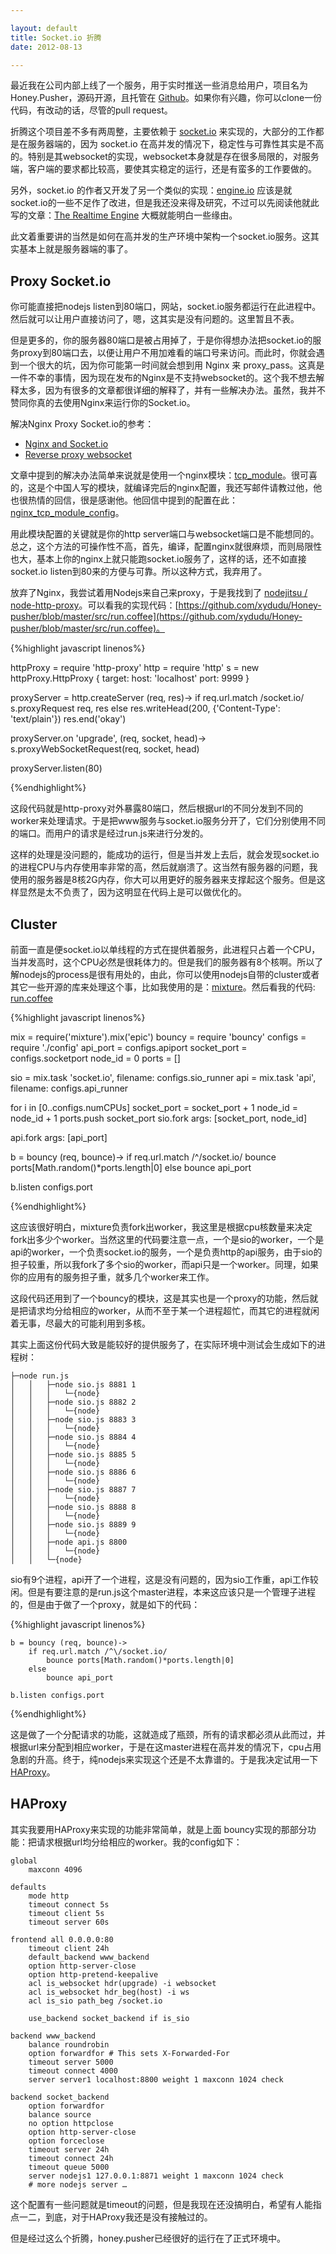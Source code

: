 ```yaml
---

layout: default
title: Socket.io 折腾
date: 2012-08-13 

---
```


最近我在公司内部上线了一个服务，用于实时推送一些消息给用户，项目名为 Honey.Pusher，源码开源，且托管在 [Github](https://github.com/xydudu/Honey-pusher)。如果你有兴趣，你可以clone一份代码，有改动的话，尽管的pull request。

折腾这个项目差不多有两周整，主要依赖于 [socket.io](https://github.com/LearnBoost/socket.io) 来实现的，大部分的工作都是在服务器端的，因为 socket.io 在高并发的情况下，稳定性与可靠性其实是不高的。特别是其websocket的实现，websocket本身就是存在很多局限的，对服务端，客户端的要求都比较高，要使其实稳定的运行，还是有蛮多的工作要做的。

另外，socket.io 的作者又开发了另一个类似的实现：[engine.io](https://github.com/LearnBoost/engine.io) 应该是就socket.io的一些不足作了改进，但是我还没来得及研究，不过可以先阅读他就此写的文章：[The Realtime Engine](http://www.devthought.com/2012/07/07/the-realtime-engine/) 大概就能明白一些缘由。


此文着重要讲的当然是如何在高并发的生产环境中架构一个socket.io服务。这其实基本上就是服务器端的事了。

## Proxy Socket.io
你可能直接把nodejs listen到80端口，网站，socket.io服务都运行在此进程中。然后就可以让用户直接访问了，嗯，这其实是没有问题的。这里暂且不表。

但是更多的，你的服务器80端口是被占用掉了，于是你得想办法把socket.io的服务proxy到80端口去，以便让用户不用加难看的端口号来访问。而此时，你就会遇到一个很大的坑，因为你可能第一时间就会想到用 Nginx 来 proxy_pass。这真是一件不幸的事情，因为现在发布的Nginx是不支持websocket的。这个我不想去解释太多，因为有很多的文章都很详细的解释了，并有一些解决办法。虽然，我并不赞同你真的去使用Nginx来运行你的Socket.io。

解决Nginx Proxy Socket.io的参考：
	
* [Nginx and Socket.io](https://github.com/LearnBoost/socket.io/wiki/Nginx-and-Socket.io)
* [Reverse proxy websocket](http://www.letseehere.com/reverse-proxy-web-sockets)

文章中提到的解决办法简单来说就是使用一个nginx模块：[tcp_module](https://github.com/yaoweibin/nginx_tcp_proxy_module.git)。很可喜的，这是个中国人写的模块，就编译完后的nginx配置，我还写邮件请教过他，他也很热情的回信，很是感谢他。他回信中提到的配置在此：[nginx_tcp_module_config](https://github.com/yaoweibin/nginx_tcp_proxy_module/wiki/websocket)。

用此模块配置的关键就是你的http server端口与websocket端口是不能想同的。总之，这个方法的可操作性不高，首先，编译，配置nginx就很麻烦，而则局限性也大，基本上你的nginx上就只能跑socket.io服务了，这样的话，还不如直接socket.io listen到80来的方便与可靠。所以这种方式，我弃用了。

放弃了Nginx，我尝试着用Nodejs来自己来proxy，于是我找到了 [nodejitsu / node-http-proxy](https://github.com/nodejitsu/node-http-proxy)。可以看我的实现代码：[https://github.com/xydudu/Honey-pusher/blob/master/src/run.coffee](https://github.com/xydudu/Honey-pusher/blob/master/src/run.coffee)。

{%highlight javascript linenos%}

httpProxy = require 'http-proxy'
http = require 'http'
s = new httpProxy.HttpProxy {
    target:
        host: 'localhost'
        port: 9999
}

proxyServer = http.createServer (req, res)->
    if req.url.match /socket.io/
        s.proxyRequest req, res
    else
        res.writeHead(200, {'Content-Type': 'text/plain'})
    res.end('okay')

proxyServer.on 'upgrade', (req, socket, head)->
    s.proxyWebSocketRequest(req, socket, head)

proxyServer.listen(80)

{%endhighlight%}

这段代码就是http-proxy对外暴露80端口，然后根据url的不同分发到不同的worker来处理请求。于是把www服务与socket.io服务分开了，它们分别使用不同的端口。而用户的请求是经过run.js来进行分发的。

这样的处理是没问题的，能成功的运行，但是当并发上去后，就会发现socket.io的进程CPU与内存使用率非常的高，然后就崩溃了。这当然有服务器的问题，我使用的服务器是8核2G内存，你大可以用更好的服务器来支撑起这个服务。但是这样显然是太不负责了，因为这明显在代码上是可以做优化的。

## Cluster

前面一直是便socket.io以单线程的方式在提供着服务，此进程只占着一个CPU，当并发高时，这个CPU必然是很耗体力的。但是我们的服务器有8个核啊。所以了解nodejs的process是很有用处的，由此，你可以使用nodejs自带的cluster或者其它一些开源的库来处理这个事，比如我使用的是：[mixture](https://github.com/dshaw/mixture)。然后看我的代码: [run.coffee](https://github.com/xydudu/Honey-pusher/blob/master/new/run.coffee)

{%highlight javascript linenos%}

mix = require('mixture').mix('epic')
bouncy = require 'bouncy'
configs = require './config'
api_port = configs.apiport
socket_port = configs.socketport
node_id = 0
ports = []

sio = mix.task 'socket.io', filename: configs.sio_runner
api = mix.task 'api', filename: configs.api_runner

for i in [0..configs.numCPUs]
    socket_port = socket_port + 1
    node_id = node_id + 1
    ports.push socket_port
    sio.fork args: [socket_port, node_id]

api.fork args: [api_port]

b = bouncy (req, bounce)->
    if req.url.match /^\/socket.io/
        bounce ports[Math.random()*ports.length|0]
    else
        bounce api_port

b.listen configs.port

{%endhighlight%}

这应该很好明白，mixture负责fork出worker，我这里是根据cpu核数量来决定fork出多少个worker。当然这里的代码要注意一点，一个是sio的worker，一个是api的worker，一个负责socket.io的服务，一个是负责http的api服务，由于sio的担子较重，所以我fork了多个sio的worker，而api只是一个worker。同理，如果你的应用有的服务担子重，就多几个worker来工作。

这段代码还用到了一个bouncy的模块，这是其实也是一个proxy的功能，然后就是把请求均分给相应的worker，从而不至于某一个进程超忙，而其它的进程就闲着无事，尽最大的可能利用到多核。

其实上面这份代码大致是能较好的提供服务了，在实际环境中测试会生成如下的进程树：

	├─node run.js
  	│   │   ├─node sio.js 8881 1
  	│   │   │   └─{node}
  	│   │   ├─node sio.js 8882 2
    │	│   │   └─{node}
    │   │   ├─node sio.js 8883 3
  	│   │   │   └─{node}
  	│   │   ├─node sio.js 8884 4
  	│   │   │   └─{node}
  	│   │   ├─node sio.js 8885 5
  	│   │   │   └─{node}
  	│   │   ├─node sio.js 8886 6
  	│   │   │   └─{node}
  	│   │   ├─node sio.js 8887 7
  	│   │   │   └─{node}
  	│   │   ├─node sio.js 8888 8
  	│   │   │   └─{node}
  	│   │   ├─node sio.js 8889 9
  	│   │   │   └─{node}
  	│   │   ├─node api.js 8800
  	│   │   │   └─{node}
  	│   │   └─{node}

sio有9个进程，api开了一个进程，这是没有问题的，因为sio工作重，api工作较闲。但是有要注意的是run.js这个master进程，本来这应该只是一个管理子进程的，但是由于做了一个proxy，就是如下的代码：

{%highlight javascript linenos%}

	b = bouncy (req, bounce)->
    	if req.url.match /^\/socket.io/
        	bounce ports[Math.random()*ports.length|0]
    	else
        	bounce api_port

	b.listen configs.port

{%endhighlight%}

这是做了一个分配请求的功能，这就造成了瓶颈，所有的请求都必须从此而过，并根据url来分配到相应worker，于是在这master进程在高并发的情况下，cpu占用急剧的升高。终于，纯nodejs来实现这个还是不太靠谱的。于是我决定试用一下 [HAProxy](http://haproxy.org/)。

## HAProxy

其实我要用HAProxy来实现的功能非常简单，就是上面 bouncy实现的那部分功能：把请求根据url均分给相应的worker。我的config如下：

	global
        maxconn 4096

	defaults
        mode http
        timeout connect 5s
        timeout client 5s
        timeout server 60s

	frontend all 0.0.0.0:80
        timeout client 24h
        default_backend www_backend
        option http-server-close
        option http-pretend-keepalive
        acl is_websocket hdr(upgrade) -i websocket
        acl is_websocket hdr_beg(host) -i ws
        acl is_sio path_beg /socket.io

        use_backend socket_backend if is_sio

	backend www_backend
        balance roundrobin
        option forwardfor # This sets X-Forwarded-For
        timeout server 5000
        timeout connect 4000
        server server1 localhost:8800 weight 1 maxconn 1024 check

	backend socket_backend
        option forwardfor
        balance source
        no option httpclose
        option http-server-close
        option forceclose
        timeout server 24h
        timeout connect 24h
        timeout queue 5000
        server nodejs1 127.0.0.1:8871 weight 1 maxconn 1024 check
		# more nodejs server …

这个配置有一些问题就是timeout的问题，但是我现在还没搞明白，希望有人能指点一二，到底，对于HAProxy我还是没有接触过的。


但是经过这么个折腾，honey.pusher已经很好的运行在了正式环境中。

